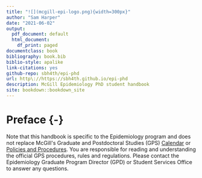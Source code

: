 ```yaml
--- 
title: "![](mcgill-epi-logo.png){width=300px}"
author: "Sam Harper"
date: "2021-06-02"
output:
  pdf_document: default
  html_document:
    df_print: paged
documentclass: book
bibliography: book.bib
biblio-style: apalike
link-citations: yes
github-repo: sbh4th/epi-phd
url: http\://https://sbh4th.github.io/epi-phd
description: McGill Epidemiology PhD student handbook
site: bookdown::bookdown_site
---
```


# Preface {-}

Note that this handbook is specific to the Epidemiology program and does not replace McGill's Graduate and Postdoctoral Studies (GPS) [Calendar](https://www.mcgill.ca/students/courses/calendars/) or [Policies and Procedures](https://www.mcgill.ca/gps/students/policies-and-guidelines). You are responsible for reading and understanding the official GPS procedures, rules and regulations. Please contact the Epidemiology Graduate Program Director (GPD) or Student Services Office to answer any questions.
